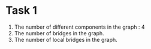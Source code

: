 # Task 1
1. The number of different components in the graph : 4
2. The number of bridges in the graph.
3. The number of local bridges in the graph.